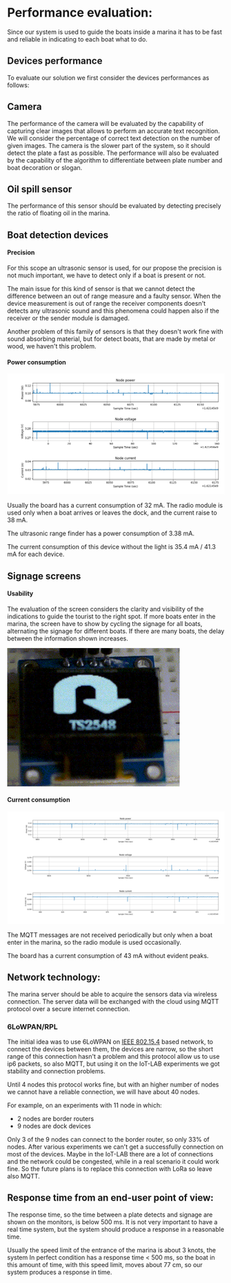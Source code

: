 # Performance evaluation:

Since our system is used to guide the boats inside a marina it has to be fast and reliable in indicating to each boat what to do.

## Devices performance

To evaluate our solution we first consider the devices performances as follows:

## Camera

The performance of the camera will be evaluated by the capability of capturing clear images that allows to perform an accurate text recognition. We will consider the percentage of correct text detection on the number of given images. The camera is the slower part of the system, so it should detect the plate a fast as possible. The performance will also be evaluated by the capability of the algorithm to differentiate between plate number and boat decoration or slogan.

## Oil spill sensor

 The performance of this sensor should be evaluated by detecting precisely the ratio of floating oil in the marina.

## Boat detection devices

#### Precision

For this scope an ultrasonic sensor is used, for our propose the precision is not much important, we have to detect only if a boat is present or not.

The main issue for this kind of sensor is that we cannot detect the difference between an out of range measure and a faulty sensor.
When the device measurement is out of range the receiver components doesn't detects any ultrasonic sound and this phenomena could happen also if the receiver or the sender module is damaged.

Another problem of this family of sensors is that they doesn't work fine with sound absorbing material, but for detect boats, that are made by metal or wood, we haven't this problem. 

#### Power consumption

![Dock device power consumption graph](resources/images/DockDeviceConsumption.png)

Usually the board has a current consumption of 32 mA.
The radio module is used only when a boat arrives or leaves the dock, and the current raise to 38 mA.

The ultrasonic range finder has a power consumption of 3.38 mA.

The current consumption of this device without the light is 35.4 mA / 41.3 mA for each device.

## Signage screens

#### Usability

The evaluation of the screen considers the clarity and visibility of the indications to guide the tourist to the right spot.
If more boats enter in the marina, the screen have to show by cycling the signage for all boats, alternating the signage for different boats. If there are many boats, the delay between the information shown increases.

![Screen GIF](resources/images/screen.gif)

#### Current consumption

![Monitor device power consumption graph](resources/images/MonitorPowerConsumption.png)

The MQTT messages are not received periodically but only when a boat enter in the marina, so the radio module is used occasionally.

The board has a current consumption of 43 mA without evident peaks.

## Network technology:

The marina server should be able to acquire the sensors data via wireless connection. The server data will be exchanged with the cloud using MQTT protocol over a secure internet connection.

### 6LoWPAN/RPL

The initial idea was to use 6LoWPAN on [IEEE 802.15.4](https://en.wikipedia.org/wiki/IEEE_802.15.4) based network, to connect the devices between them, the devices are narrow, so the short range of this connection hasn't a problem and this protocol allow us to use ip6 packets, so also MQTT, but using it on the IoT-LAB experiments we got stability and connection problems.

Until 4 nodes this protocol works fine, but with an higher number of nodes we cannot have a reliable connection, we will have about 40 nodes.

For example, on an experiments with 11 node in which:

- 2 nodes are border routers
- 9 nodes are dock devices

Only 3 of the 9 nodes can connect to the border router, so only 33% of nodes. After various experiments we can't get a successfully connection on most of the devices.
Maybe in the IoT-LAB there are a lot of connections and the network could be congested, while in a real scenario it could work fine.
So the future plans is to replace this connection with LoRa so leave also MQTT.

## Response time from an end-user point of view: 

The response time, so the time between a plate detects and signage are shown on the monitors, is below 500 ms. It is not very important to have a real time system, but the system should produce a response in a reasonable time.

Usually the speed limit of the entrance of the marina is about 3 knots, the system In perfect condition has a response time < 500 ms, so the boat in this amount of time, with this speed limit, moves about 77 cm, so our system produces a response in time.

